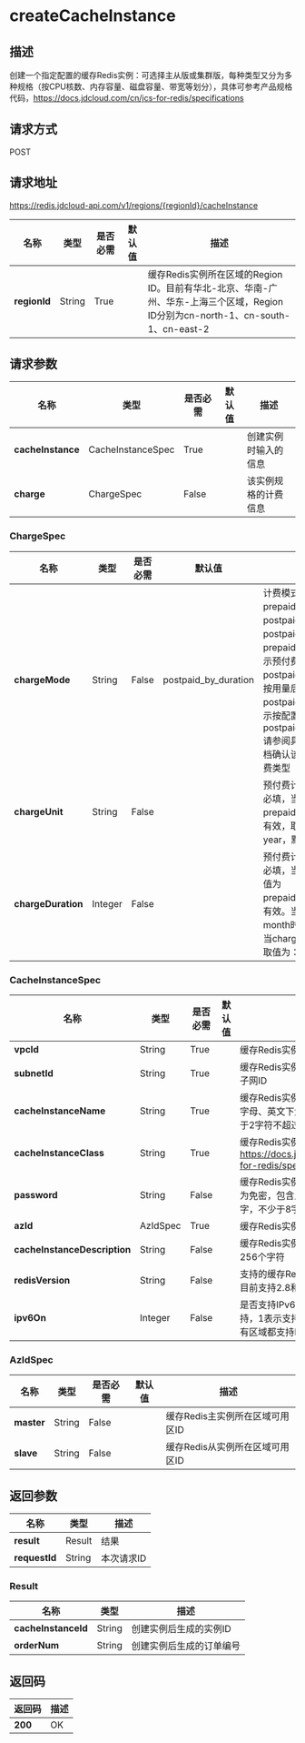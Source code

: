 # createCacheInstance


## 描述
创建一个指定配置的缓存Redis实例：可选择主从版或集群版，每种类型又分为多种规格（按CPU核数、内存容量、磁盘容量、带宽等划分），具体可参考产品规格代码，https://docs.jdcloud.com/cn/jcs-for-redis/specifications


## 请求方式
POST

## 请求地址
https://redis.jdcloud-api.com/v1/regions/{regionId}/cacheInstance

|名称|类型|是否必需|默认值|描述|
|---|---|---|---|---|
|**regionId**|String|True| |缓存Redis实例所在区域的Region ID。目前有华北-北京、华南-广州、华东-上海三个区域，Region ID分别为cn-north-1、cn-south-1、cn-east-2|

## 请求参数
|名称|类型|是否必需|默认值|描述|
|---|---|---|---|---|
|**cacheInstance**|CacheInstanceSpec|True| |创建实例时输入的信息|
|**charge**|ChargeSpec|False| |该实例规格的计费信息|

### ChargeSpec
|名称|类型|是否必需|默认值|描述|
|---|---|---|---|---|
|**chargeMode**|String|False|postpaid_by_duration|计费模式，取值为：prepaid_by_duration，postpaid_by_usage或postpaid_by_duration，prepaid_by_duration表示预付费，postpaid_by_usage表示按用量后付费，postpaid_by_duration表示按配置后付费，默认为postpaid_by_duration.请参阅具体产品线帮助文档确认该产品线支持的计费类型|
|**chargeUnit**|String|False| |预付费计费单位，预付费必填，当chargeMode为prepaid_by_duration时有效，取值为：month、year，默认为month|
|**chargeDuration**|Integer|False| |预付费计费时长，预付费必填，当chargeMode取值为prepaid_by_duration时有效。当chargeUnit为month时取值为：1~9，当chargeUnit为year时取值为：1、2、3|
### CacheInstanceSpec
|名称|类型|是否必需|默认值|描述|
|---|---|---|---|---|
|**vpcId**|String|True| |缓存Redis实例所属的私有网络ID|
|**subnetId**|String|True| |缓存Redis实例在私有网络下所属的子网ID|
|**cacheInstanceName**|String|True| |缓存Redis实例名称，只支持数字、字母、英文下划线、中文，且不少于2字符不超过32字符|
|**cacheInstanceClass**|String|True| |缓存Redis实例的规格代码，参考 https://docs.jdcloud.com/cn/jcs-for-redis/specifications|
|**password**|String|False| |缓存Redis实例的连接密码，为空即为免密，包含且只支持字母及数字，不少于8字符不超过16字符|
|**azId**|AzIdSpec|True| |缓存Redis实例所在区域的可用区ID|
|**cacheInstanceDescription**|String|False| |缓存Redis实例的描述，不能超过256个字符|
|**redisVersion**|String|False| |支持的缓存Redis引擎主次版本号：目前支持2.8和4.0，默认为2.8|
|**ipv6On**|Integer|False| |是否支持IPv6，0或空表示不支持，1表示支持IPv6，注意不是所有区域都支持IPv6|
### AzIdSpec
|名称|类型|是否必需|默认值|描述|
|---|---|---|---|---|
|**master**|String|False| |缓存Redis主实例所在区域可用区ID|
|**slave**|String|False| |缓存Redis从实例所在区域可用区ID|

## 返回参数
|名称|类型|描述|
|---|---|---|
|**result**|Result|结果|
|**requestId**|String|本次请求ID|

### Result
|名称|类型|描述|
|---|---|---|
|**cacheInstanceId**|String|创建实例后生成的实例ID|
|**orderNum**|String|创建实例后生成的订单编号|

## 返回码
|返回码|描述|
|---|---|
|**200**|OK|
